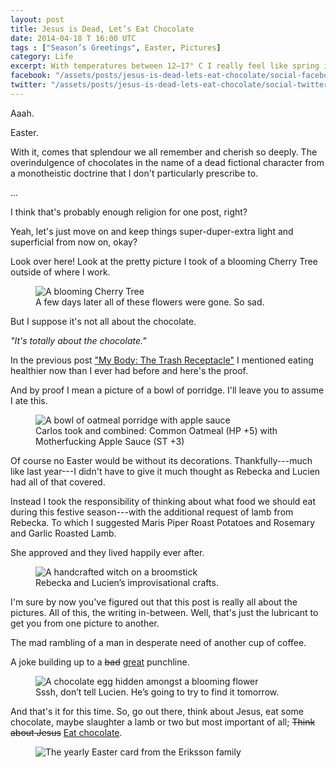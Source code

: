 ```yaml
---
layout: post
title: Jesus is Dead, Let’s Eat Chocolate
date: 2014-04-18 T 16:00 UTC
tags : ["Season’s Greetings", Easter, Pictures]
category: Life
excerpt: With temperatures between 12–17° C I really feel like spring is not only here, it’s here to stay. You know what’s also here? Easter.
facebook: "/assets/posts/jesus-is-dead-lets-eat-chocolate/social-facebook-image.jpg"
twitter: "/assets/posts/jesus-is-dead-lets-eat-chocolate/social-twitter-image.jpg"
---
```

Aaah.

Easter.

With it, comes that splendour we all remember and cherish so deeply. The overindulgence of chocolates in the name of a dead fictional character from a monotheistic doctrine that I don't particularly prescribe to.

...

I think that's probably enough religion for one post, right?

Yeah, let's just move on and keep things super-duper-extra light and superficial from now on, okay?

Look over here! Look at the pretty picture I took of a blooming Cherry Tree outside of where I work.

<div>
<figure>
	<img class="js-lazy-load" data-original="/assets/posts/2014/april/jesus-is-dead-lets-eat-chocolate/spring-signs.jpg" alt="A blooming Cherry Tree">
	<figcaption>A few days later all of these flowers were gone. So sad.</figcaption>
</figure>
</div>

But I suppose it's not all about the chocolate.

*"It's totally about the chocolate."*

In the previous post ["My Body: The Trash Receptacle"][post] I mentioned eating healthier now than I ever had before and here's the proof.

And by proof I mean a picture of a bowl of porridge. I'll leave you to assume I ate this.

<div>
<figure>
	<img class="js-lazy-load" data-original="/assets/posts/2014/april/jesus-is-dead-lets-eat-chocolate/breakfast-porridge.jpg" alt="A bowl of oatmeal porridge with apple sauce">
	<figcaption>Carlos took and combined: Common Oatmeal (HP +5) with Motherfucking Apple Sauce (ST +3)</figcaption>
</figure>
</div>

Of course no Easter would be without its decorations. Thankfully---much like last year---I didn't have to give it much thought as Rebecka and Lucien had all of that covered.

Instead I took the responsibility of thinking about what food we should eat during this festive season---with the additional request of lamb from Rebecka. To which I suggested Maris Piper Roast Potatoes and Rosemary and Garlic Roasted Lamb.

She approved and they lived happily ever after.

<div>
<figure>
	<img class="js-lazy-load" data-original="/assets/posts/2014/april/jesus-is-dead-lets-eat-chocolate/the-witches-are-flying-everywhere.jpg" alt="A handcrafted witch on a broomstick">
	<figcaption>Rebecka and Lucien’s improvisational crafts.</figcaption>
</figure>
</div>

I'm sure by now you've figured out that this post is really all about the pictures. All of this, the writing in-between. Well, that's just the lubricant to get you from one picture to another.

The mad rambling of a man in desperate need of another cup of coffee.

A joke building up to a <del>bad</del> <ins>great</ins> punchline.

<div>
<figure>
	<img class="js-lazy-load" data-original="/assets/posts/2014/april/jesus-is-dead-lets-eat-chocolate/the-hidden-egg.jpg" alt="A chocolate egg hidden amongst a blooming flower">
	<figcaption>Sssh, don’t tell Lucien. He’s going to try to find it tomorrow.</figcaption>
</figure>
</div>

And that's it for this time. So, go out there, think about Jesus, eat some chocolate, maybe slaughter a lamb or two but most important of all; <del>Think about Jesus</del> <ins>Eat chocolate</ins>.

<div>
<figure>
	<img class="js-lazy-load" data-original="/assets/posts/2014/april/jesus-is-dead-lets-eat-chocolate/easter-greetings-from-the-eriksson-family-2014.jpg" alt="The yearly Easter card from the Eriksson family">
</figure>
</div>

[post]: /blog/my-body-the-trash-receptacle
